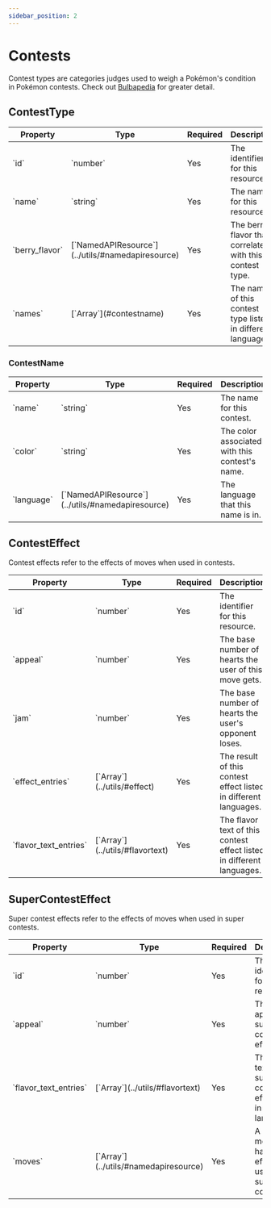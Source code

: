 ```yaml
---
sidebar_position: 2
---
```


# Contests

Contest types are categories judges used to weigh a Pokémon's condition in Pokémon contests. Check out [Bulbapedia](http://bulbapedia.bulbagarden.net/wiki/Contest_condition) for greater detail.

## ContestType

<table className='full-width'>
  <thead className='left upc'>
    <tr>
      <th>Property</th>
      <th>Type</th>
      <th>Required</th>
      <th>Description</th>
    </tr>
  </thead>
  <tbody>
    <tr>
      <td>`id`</td>
      <td>`number`</td>
      <td>Yes</td>
      <td>The identifier for this resource.</td>
    </tr>
    <tr>
      <td>`name`</td>
      <td>`string`</td>
      <td>Yes</td>
      <td>The name for this resource.</td>
    </tr>
    <tr>
      <td>`berry_flavor`</td>
      <td>[`NamedAPIResource`](../utils/#namedapiresource)</td>
      <td>Yes</td>
      <td>The berry flavor that correlates with this contest type.</td>
    </tr>
    <tr>
      <td>`names`</td>
      <td>[`Array<ContestName>`](#contestname)</td>
      <td>Yes</td>
      <td>The name of this contest type listed in different languages.</td>
    </tr>
  </tbody>
</table>

### ContestName

<table className='full-width'>
  <thead className='left upc'>
    <tr>
      <th>Property</th>
      <th>Type</th>
      <th>Required</th>
      <th>Description</th>
    </tr>
  </thead>
  <tbody>
    <tr>
      <td>`name`</td>
      <td>`string`</td>
      <td>Yes</td>
      <td>The name for this contest.</td>
    </tr>
    <tr>
      <td>`color`</td>
      <td>`string`</td>
      <td>Yes</td>
      <td>The color associated with this contest's name.</td>
    </tr>
    <tr>
      <td>`language`</td>
      <td>[`NamedAPIResource`](../utils/#namedapiresource)</td>
      <td>Yes</td>
      <td>The language that this name is in.</td>
    </tr>
  </tbody>
</table>

## ContestEffect

Contest effects refer to the effects of moves when used in contests.

<table className='full-width'>
  <thead className='left upc'>
    <tr>
      <th>Property</th>
      <th>Type</th>
      <th>Required</th>
      <th>Description</th>
    </tr>
  </thead>
  <tbody>
    <tr>
      <td>`id`</td>
      <td>`number`</td>
      <td>Yes</td>
      <td>The identifier for this resource.</td>
    </tr>
    <tr>
      <td>`appeal`</td>
      <td>`number`</td>
      <td>Yes</td>
      <td>The base number of hearts the user of this move gets.</td>
    </tr>
    <tr>
      <td>`jam`</td>
      <td>`number`</td>
      <td>Yes</td>
      <td>The base number of hearts the user's opponent loses.</td>
    </tr>
    <tr>
      <td>`effect_entries`</td>
      <td>[`Array<Effect>`](../utils/#effect)</td>
      <td>Yes</td>
      <td>The result of this contest effect listed in different languages.</td>
    </tr>
    <tr>
      <td>`flavor_text_entries`</td>
      <td>[`Array<FlavorText>`](../utils/#flavortext)</td>
      <td>Yes</td>
      <td>The flavor text of this contest effect listed in different languages.</td>
    </tr>
  </tbody>
</table>

## SuperContestEffect

Super contest effects refer to the effects of moves when used in super contests.

<table className='full-width'>
  <thead className='left upc'>
    <tr>
      <th>Property</th>
      <th>Type</th>
      <th>Required</th>
      <th>Description</th>
    </tr>
  </thead>
  <tbody>
    <tr>
      <td>`id`</td>
      <td>`number`</td>
      <td>Yes</td>
      <td>The identifier for this resource.</td>
    </tr>
    <tr>
      <td>`appeal`</td>
      <td>`number`</td>
      <td>Yes</td>
      <td>The level of appeal this super contest effect has.</td>
    </tr>
    <tr>
      <td>`flavor_text_entries`</td>
      <td>[`Array<FlavorText>`](../utils/#flavortext)</td>
      <td>Yes</td>
      <td>The flavor text of this super contest effect listed in different languages.</td>
    </tr>
    <tr>
      <td>`moves`</td>
      <td>[`Array<NamedAPIResource>`](../utils/#namedapiresource)</td>
      <td>Yes</td>
      <td>A list of moves that have the effect when used in super contests.</td>
    </tr>
  </tbody>
</table>